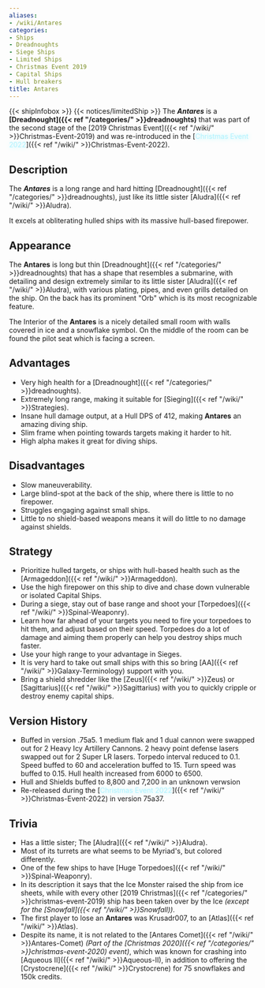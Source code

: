 ```yaml
---
aliases:
- /wiki/Antares
categories:
- Ships
- Dreadnoughts
- Siege Ships
- Limited Ships
- Christmas Event 2019
- Capital Ships
- Hull breakers
title: Antares
---
```


{{< shipInfobox >}} {{< notices/limitedShip >}} The **_Antares_** is a **[Dreadnought]({{< ref "/categories/" >}}dreadnoughts)** that was part of the second stage of the [2019 Christmas Event]({{< ref "/wiki/" >}}Christmas-Event-2019) and was re-introduced in the [<span style="color:#aef2fe;text-shadow: 1px 1px 10px #aef2fe;">Christmas Event 2022</span>]({{< ref "/wiki/" >}}Christmas-Event-2022).

## Description

The **_Antares_** is a long range and hard hitting [Dreadnought]({{< ref "/categories/" >}}dreadnoughts), just like its little sister [Aludra]({{< ref "/wiki/" >}}Aludra).

It excels at obliterating hulled ships with its massive hull-based firepower.

## Appearance

The **Antares** is long but thin [Dreadnought]({{< ref "/categories/" >}}dreadnoughts) that has a shape that resembles a submarine, with detailing and design extremely similar to its little sister [Aludra]({{< ref "/wiki/" >}}Aludra), with various plating, pipes, and even grills detailed on the ship. On the back has its prominent "Orb" which is its most recognizable feature.

The Interior of the **Antares** is a nicely detailed small room with walls covered in ice and a snowflake symbol. On the middle of the room can be found the pilot seat which is facing a screen.

## Advantages

- Very high health for a [Dreadnought]({{< ref "/categories/" >}}dreadnoughts).
- Extremely long range, making it suitable for [Sieging]({{< ref "/wiki/" >}}Strategies).
- Insane hull damage output, at a Hull DPS of 412, making **Antares** an amazing diving ship.
- Slim frame when pointing towards targets making it harder to hit.
- High alpha makes it great for diving ships.

## Disadvantages

- Slow maneuverability.
- Large blind-spot at the back of the ship, where there is little to no firepower.
- Struggles engaging against small ships.
- Little to no shield-based weapons means it will do little to no damage against shields.

## Strategy

- Prioritize hulled targets, or ships with hull-based health such as the [Armageddon]({{< ref "/wiki/" >}}Armageddon).
- Use the high firepower on this ship to dive and chase down vulnerable or isolated Capital Ships.
- During a siege, stay out of base range and shoot your [Torpedoes]({{< ref "/wiki/" >}}Spinal-Weaponry).
- Learn how far ahead of your targets you need to fire your torpedoes to hit them, and adjust based on their speed. Torpedoes do a lot of damage and aiming them properly can help you destroy ships much faster.
- Use your high range to your advantage in Sieges.
- It is very hard to take out small ships with this so bring [AA]({{< ref "/wiki/" >}}Galaxy-Terminology) support with you.
- Bring a shield shredder like the [Zeus]({{< ref "/wiki/" >}}Zeus) or [Sagittarius]({{< ref "/wiki/" >}}Sagittarius) with you to quickly cripple or destroy enemy capital ships.

## Version History 

- Buffed in version .75a5. 1 medium flak and 1 dual cannon were swapped out for 2 Heavy Icy Artillery Cannons. 2 heavy point defense lasers swapped out for 2 Super LR lasers. Torpedo interval reduced to 0.1. Speed buffed to 60 and acceleration buffed to 15. Turn speed was buffed to 0.15. Hull health increased from 6000 to 6500.
- Hull and Shields buffed to 8,800 and 7,200 in an unknown verwsion
- Re-released during the [<span style="color:#aef2fe;text-shadow: 1px 1px 10px #aef2fe;">Christmas Event 2022</span>]({{< ref "/wiki/" >}}Christmas-Event-2022) in version 75a37.

## Trivia

- Has a little sister; The [Aludra]({{< ref "/wiki/" >}}Aludra).
- Most of its turrets are what seems to be Myriad's, but colored differently.
- One of the few ships to have [Huge Torpedoes]({{< ref "/wiki/" >}}Spinal-Weaponry).
- In its description it says that the Ice Monster raised the ship from ice sheets, while with every other [2019 Christmas]({{< ref "/categories/" >}}christmas-event-2019) ship has been taken over by the Ice _(except for the [Snowfall]({{< ref "/wiki/" >}}Snowfall))_.
- The first player to lose an **Antares** was Krusadr007, to an [Atlas]({{< ref "/wiki/" >}}Atlas).
- Despite its name, it is not related to the [Antares Comet]({{< ref "/wiki/" >}}Antares-Comet) _(Part of the [Christmas 2020]({{< ref "/categories/" >}}christmas-event-2020) event)_, which was known for crashing into [Aqueous II]({{< ref "/wiki/" >}}Aqueous-II), in addition to offering the [Crystocrene]({{< ref "/wiki/" >}}Crystocrene) for 75 snowflakes and 150k credits.